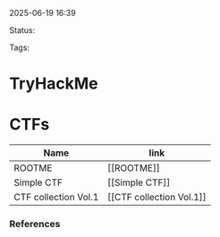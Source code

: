 2025-06-19 16:39

Status:

Tags: 

# TryHackMe

# CTFs

| Name                 | link                     |
| -------------------- | ------------------------ |
| ROOTME               | [[ROOTME]]               |
| Simple CTF           | [[Simple CTF]]           |
| CTF collection Vol.1 | [[CTF collection Vol.1]] |



### References
